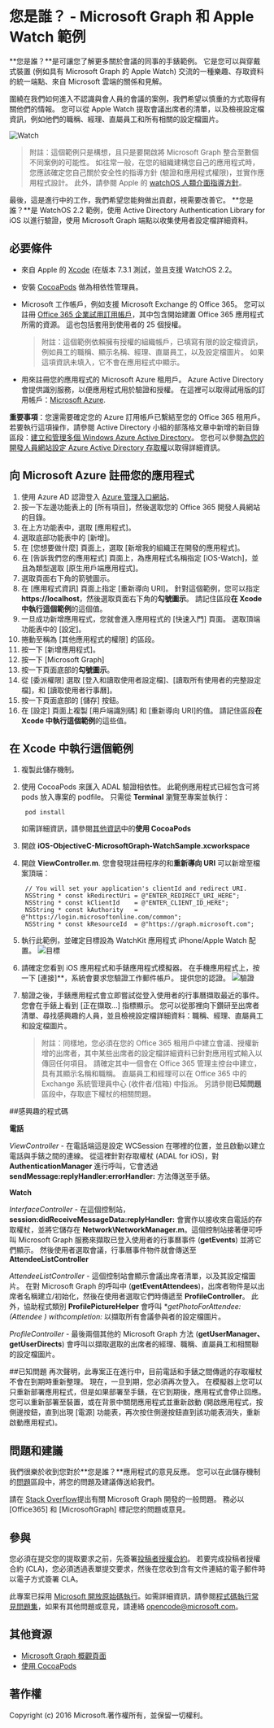 # 您是誰？ - Microsoft Graph 和 Apple Watch 範例

**您是誰？**是可讓您了解更多關於會議的同事的手錶範例。 它是您可以與穿戴式裝置 (例如具有 Microsoft Graph 的 Apple Watch) 交流的一種樂趣、存取資料的統一端點、來自 Microsoft 雲端的關係和見解。

圍繞在我們如何進入不認識與會人員的會議的案例，我們希望以慎重的方式取得有關他們的情報。 您可以從 Apple Watch 提取會議出席者的清單，以及檢視設定檔資訊，例如他們的職稱、經理、直屬員工和所有相關的設定檔圖片。

![Watch](../https://github.com/microsoftgraph/iOS-objectiveC-apple-watch-sample/blob/master/Images/WatchScene.jpg)


> 附註：這個範例只是構想，且只是要開啟將 Microsoft Graph 整合至數個不同案例的可能性。 如往常一般，在您的組織建構您自己的應用程式時，您應該確定您自己關於安全性的指導方針 (驗證和應用程式權限)，並實作應用程式設計。 此外，請參閱 Apple 的 [watchOS 人類介面指導方針](https://developer.apple.com/watch/human-interface-guidelines/)。

最後，這是進行中的工作，我們希望您能夠做出貢獻，視需要改善它。 **您是誰？**是 WatchOS 2.2 範例，使用 Active Directory Authentication Library for iOS 以進行驗證，使用 Microsoft Graph 端點以收集使用者設定檔詳細資料。 

## 必要條件
* 來自 Apple 的 [Xcode](https://developer.apple.com/xcode/downloads/) (在版本 7.3.1 測試，並且支援 WatchOS 2.2。
* 安裝 [CocoaPods](https://guides.cocoapods.org/using/using-cocoapods.html) 做為相依性管理員。
* Microsoft 工作帳戶，例如支援 Microsoft Exchange 的 Office 365。  您可以註冊 [Office 365 企業試用訂用帳戶](https://products.office.com/en-us/business/office-365-enterprise-e5-business-software)，其中包含開始建置 Office 365 應用程式所需的資源。 這也包括套用到使用者的 25 個授權。

     > 附註：這個範例依賴擁有授權的組織帳戶，已填寫有限的設定檔資訊，例如員工的職稱、顯示名稱、經理、直屬員工，以及設定檔圖片。 如果這項資訊未填入，它不會在應用程式中顯示。    
* 用來註冊您的應用程式的 Microsoft Azure 租用戶。 Azure Active Directory 會提供識別服務，以便應用程式用於驗證和授權。 在這裡可以取得試用版的訂用帳戶：[Microsoft Azure](https://account.windowsazure.com/SignUp).

**重要事項**：您還需要確定您的 Azure 訂用帳戶已繫結至您的 Office 365 租用戶。 若要執行這項操作，請參閱 Active Directory 小組的部落格文章中新增的新目錄區段：[建立和管理多個 Windows Azure Active Directory](http://blogs.technet.com/b/ad/archive/2013/11/08/creating-and-managing-multiple-windows-azure-active-directories.aspx)。 您也可以參閱[為您的開發人員網站設定 Azure Active Directory 存取權](http://msdn.microsoft.com/office/office365/howto/setup-development-environment#bk_CreateAzureSubscription)以取得詳細資訊。


## 向 Microsoft Azure 註冊您的應用程式
1.  使用 Azure AD 認證登入 [Azure 管理入口網站](https://manage.windowsazure.com)。
2.  按一下左邊功能表上的 [所有項目]，然後選取您的 Office 365 開發人員網站的目錄。
3.  在上方功能表中，選取 [應用程式]。
4.  選取底部功能表中的 [新增]。
5.  在 [您想要做什麼] 頁面上，選取 [新增我的組織正在開發的應用程式]。
6.  在 [告訴我們您的應用程式] 頁面上，為應用程式名稱指定 [iOS-Watch]，並且為類型選取 [原生用戶端應用程式]。
7.  選取頁面右下角的箭號圖示。
8.  在 [應用程式資訊] 頁面上指定 [重新導向 URI]。 針對這個範例，您可以指定 **https://localhost**，然後選取頁面右下角的**勾號圖示**。 請記住區段**在 Xcode 中執行這個範例**的這個值。
9.  一旦成功新增應用程式，您就會進入應用程式的 [快速入門] 頁面。 選取頂端功能表中的 [設定]。
10. 捲動至稱為 [其他應用程式的權限] 的區段。
11. 按一下 [新增應用程式]。
12. 按一下 [Microsoft Graph] 
13. 按一下頁面底部的**勾號圖示**。
14. 從 [委派權限] 選取 [登入和讀取使用者設定檔]、[讀取所有使用者的完整設定檔]，和 [讀取使用者行事曆]。
15. 按一下頁面底部的 [儲存] 按鈕。
16. 在 [設定] 頁面上複製 [用戶端識別碼] 和 [重新導向 URI]的值。 請記住區段**在 Xcode 中執行這個範例**的這些值。

## 在 Xcode 中執行這個範例

1. 複製此儲存機制。
2. 使用 CocoaPods 來匯入 ADAL 驗證相依性。 此範例應用程式已經包含可將 pods 放入專案的 podfile。 只需從 **Terminal** 瀏覽至專案並執行：

        pod install

     如需詳細資訊，請參閱[其他資訊](#其他資訊)中的**使用 CocoaPods**

3. 開啟 **iOS-ObjectiveC-MicrosoftGraph-WatchSample.xcworkspace**
4. 開啟 **ViewController.m**. 您會發現註冊程序的和**重新導向 URI** 可以新增至檔案頂端：

        // You will set your application's clientId and redirect URI.
        NSString * const kRedirectUri = @"ENTER_REDIRECT_URI_HERE";
        NSString * const kClientId    = @"ENTER_CLIENT_ID_HERE";
        NSString * const kAuthority   = @"https://login.microsoftonline.com/common";
        NSString * const kResourceId  = @"https://graph.microsoft.com";

5. 執行此範例，並確定目標設為 WatchKit 應用程式 iPhone/Apple Watch 配置。
![目標](../https://github.com/microsoftgraph/iOS-objectiveC-apple-watch-sample/blob/master/Images/target.jpg)
6. 請確定您看到 iOS 應用程式和手錶應用程式模擬器。 在手機應用程式上，按一下 [連接]**，系統會要求您驗證工作郵件帳戶。 提供您的認證。
![驗證](../https://github.com/microsoftgraph/iOS-objectiveC-apple-watch-sample/blob/master/Images/Authentication.jpg)
6. 驗證之後，手錶應用程式會立即嘗試從登入使用者的行事曆擷取最近的事件。 您會在手錶上看到 [正在擷取...] 指標顯示。 您可以從那裡向下鑽研至出席者清單、尋找感興趣的人員，並且檢視設定檔詳細資料：職稱、經理、直屬員工和設定檔圖片。

    > 附註：同樣地，您必須在您的 Office 365 租用戶中建立會議、授權新增的出席者，其中某些出席者的設定檔詳細資料已針對應用程式輸入以傳回任何項目。 請確定其中一個會在 Office 365 管理主控台中建立，具有其顯示名稱和職稱。 直屬員工和經理可以在 Office 365 中的 Exchange 系統管理員中心 (收件者/信箱) 中指派。 另請參閱**已知問題**區段中，存取底下權杖的相關問題。

##感興趣的程式碼

**電話**

*ViewController* - 在電話端這是設定 WCSession 在哪裡的位置，並且啟動以建立電話與手錶之間的連線。 從這裡針對存取權杖 (ADAL for iOS)，對 **AuthenticationManager** 進行呼叫，它會透過 **sendMessage:replyHandler:errorHandler:** 方法傳送至手錶。 

**Watch**

*InterfaceController* - 在這個控制站，**session:didReceiveMessageData:replyHandler:** 會實作以接收來自電話的存取權杖，並將它儲存在 **Network\NetworkManager.m**。這個控制站接著便可呼叫 Microsoft Graph 服務來擷取已登入使用者的行事曆事件 (**getEvents**) 並將它們顯示。 然後使用者選取會議，行事曆事件物件就會傳送至 **AttendeeListController**

*AttendeeListController* - 這個控制站會顯示會議出席者清單，以及其設定檔圖片。 在對 Microsoft Graph 的呼叫中 (**getEventAttendees**)，出席者物件是以出席者名稱建立/初始化，然後在使用者選取它們時傳遞至 **ProfileController**。 此外，協助程式類別 **ProfilePictureHelper** 會呼叫 **getPhotoForAttendee:(Attendee *) withcompletion:** 以擷取所有會議參與者的設定檔圖片。
  
*ProfileController* - 最後兩個其他的 Microsoft Graph 方法 (**getUserManager、getUserDirects**) 會呼叫以擷取選取的出席者的經理、職稱、直屬員工和相關聯的設定檔圖片。


##已知問題
再次聲明，此專案正在進行中，目前電話和手錶之間傳遞的存取權杖不會在到期時重新整理。 現在，一旦到期，您必須再次登入。 在模擬器上您可以只重新部署應用程式，但是如果部署至手錶，在它到期後，應用程式會停止回應。 您可以重新部署至裝置，或在背景中關閉應用程式並重新啟動 (開啟應用程式，按側邊按鈕，直到出現 [電源] 功能表，再次按住側邊按鈕直到該功能表消失，重新啟動應用程式)。

## 問題和建議

我們很樂於收到您對於**您是誰？**應用程式的意見反應。 您可以在此儲存機制的[問題](https://github.com/microsoftgraph/iOS-objectiveC-apple-watch-sample/issues)區段中，將您的問題及建議傳送給我們。

請在 [Stack Overflow](http://stackoverflow.com/questions/tagged/Office365+API)提出有關 Microsoft Graph 開發的一般問題。 務必以 [Office365] 和 [MicrosoftGraph] 標記您的問題或意見。

## 參與
您必須在提交您的提取要求之前，先簽署[投稿者授權合約](https://cla.microsoft.com/)。 若要完成投稿者授權合約 (CLA)，您必須透過表單提交要求，然後在您收到含有文件連結的電子郵件時以電子方式簽署 CLA。

此專案已採用 [Microsoft 開放原始碼執行](https://opensource.microsoft.com/codeofconduct/)。如需詳細資訊，請參閱[程式碼執行常見問題集](https://opensource.microsoft.com/codeofconduct/faq/)，如果有其他問題或意見，請連絡 [opencode@microsoft.com](mailto:opencode@microsoft.com)。

## 其他資源

* [Microsoft Graph 概觀頁面](https://graph.microsoft.io)
* [使用 CocoaPods](https://guides.cocoapods.org/using/using-cocoapods.html)

## 著作權
Copyright (c) 2016 Microsoft.著作權所有，並保留一切權利。
